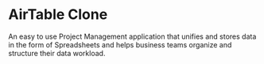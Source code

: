 # AirTable Clone
An easy to use Project Management application that unifies and stores data in the form of Spreadsheets and helps business teams organize and structure their data workload.
